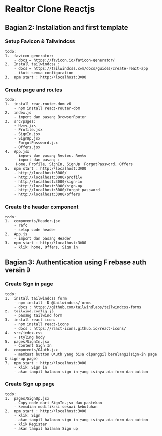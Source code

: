 # Realtor Clone Reactjs

## Bagian 2: Installation and first template

### Setup Favicon & Tailwindcss

    todo:
    1.  favicon generator:
        - docs = https://favicon.io/favicon-generator/
    2.  Install tailwindcss :
        - docs = https://tailwindcss.com/docs/guides/create-react-app
        - ikuti semua configuration
    3.  npm start : http://localhost:3000

### Create page and routes

    todo:
    1.  install reac-router-dom v6
        - npm install react-router-dom
    2.  index.js
        - import dan pasang BrowserRouter
    3.  src/pages:
        - Home.jsx
        - Profile.jsx
        - SignIn.jsx
        - SignUp.jsx
        - ForgotPassword.jsx
        - Offers.jsx
    4.  App.jsx
        - import dan pasang Routes, Route
        - import dan pasang :
         Home, Profile, SignIn, SignUp, ForgotPassword, Offers
    5.  npm start : http://localhost:3000
        - http://localhost:3000/
        - http://localhost:3000/profile
        - http://localhost:3000/sign-in
        - http://localhost:3000/sign-up
        - http://localhost:3000/forgot-password
        - http://localhost:3000/offers

### Create the header component

    todo:
    1.  components/Header.jsx
        - rafc
        - setup code header
    2.  App.js
        - import dan pasang Header
    3.  npm start : http://localhost:3000
        - klik: home, Offers, Sign in

## Bagian 3: Authentication using Firebase auth versin 9

### Create Sign in page

    todo:
    1.  install tailwindcss form
        - npm install -D @tailwindcss/forms
        - docs : https://github.com/tailwindlabs/tailwindcss-forms
    2.  tailwind.config.js
        - pasang tailwind form
    3.  install react icons
        - npm install react-icons
        - docs : https://react-icons.github.io/react-icons/
    4.  src/index.css
        - styling body
    5.  pages/SignIn.jsx
        - Content Sign In
    6.  components/OAuth.jsx
        - membuat button OAuth yang bisa dipanggil berulang2(sign-in page & sign-up page)
    7.  npm start : http://localhost:3000
        - klik: Sign in
        - akan tampil halaman sign in yang isinya ada form dan button

### Create Sign up page

    todo:
    1.  pages/SignUp.jsx
        - Copy code dari SignIn.jsx dan pastekan
        - kemudian modifikasi sesuai kebutuhan
    2.  npm start : http://localhost:3000
        - klik: Sign
        - akan tampil halaman sign in yang isinya ada form dan button
        - klik Register
        - akan tampil halaman Sign up
